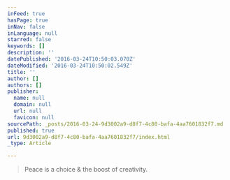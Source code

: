 ```yaml
---
inFeed: true
hasPage: true
inNav: false
inLanguage: null
starred: false
keywords: []
description: ''
datePublished: '2016-03-24T10:50:03.070Z'
dateModified: '2016-03-24T10:50:02.549Z'
title: ''
author: []
authors: []
publisher:
  name: null
  domain: null
  url: null
  favicon: null
sourcePath: _posts/2016-03-24-9d3002a9-d8f7-4c80-bafa-4aa7601832f7.md
published: true
url: 9d3002a9-d8f7-4c80-bafa-4aa7601832f7/index.html
_type: Article

---
```

> Peace is a choice & the boost of creativity.